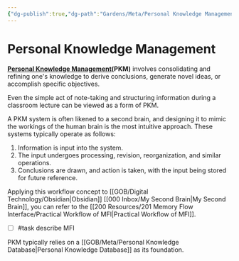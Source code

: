 ```yaml
---
{"dg-publish":true,"dg-path":"Gardens/Meta/Personal Knowledge Management.md","permalink":"/gardens/meta/personal-knowledge-management/","tags":["definition","fundamental"]}
---
```


# Personal Knowledge Management
**[Personal Knowledge Management](https://en.wikipedia.org/wiki/Personal_knowledge_management)(PKM)** involves consolidating and refining one's knowledge to derive conclusions, generate novel ideas, or accomplish specific objectives.

Even the simple act of note-taking and structuring information during a classroom lecture can be viewed as a form of PKM.

A PKM system is often likened to a second brain, and designing it to mimic the workings of the human brain is the most intuitive approach. These systems typically operate as follows:

1. Information is input into the system.
2. The input undergoes processing, revision, reorganization, and similar operations.
3. Conclusions are drawn, and action is taken, with the input being stored for future reference.

Applying this workflow concept to [[GOB/Digital Technology/Obsidian\|Obsidian]] [[000 Inbox/My Second Brain\|My Second Brain]], you can refer to the [[200 Resources/201 Memory Flow Interface/Practical Workflow of MFI\|Practical Workflow of MFI]]. 
- [ ] #task describe MFI

PKM typically relies on a [[GOB/Meta/Personal Knowledge Database\|Personal Knowledge Database]] as its foundation.